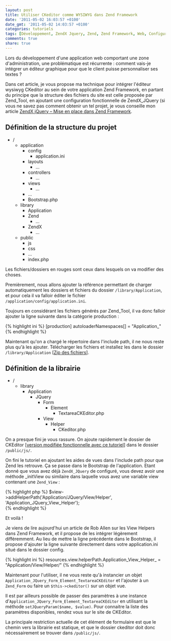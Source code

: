 ```yaml
---
layout: post
title: Utiliser CKeditor comme WYSIWYG dans Zend Framework
date: '2011-05-02 16:03:57 +0100'
date_gmt: '2011-05-02 14:03:57 +0100'
categories: tutoriels
tags: [Développement, ZendX Jquery, Zend, Zend Framework, Web, Configuration, ckeditor, wysiwyg]
comments: true
share: true
---
```


Lors du développement d'une application web comportant une zone d'administration, une problématique est récurrente : comment vais-je intégrer un éditeur graphique pour que le client puisse personnaliser ses textes ?

Dans cet article, je vous propose ma technique pour intégrer l'éditeur wysiwyg CKeditor au sein de votre application Zend Framework, en partant du principe que la structure des fichiers du site est celle proposée par Zend_Tool, en ajoutant une configuration fonctionnelle de ZendX_JQuery (si vous ne savez pas comment obtenir un tel projet, je vous conseille mon article <a href="http://blog.generation-pc.net/2011/04/zendx-jquery-mise-en-place/">ZendX jQuery – Mise en place dans Zend Framework</a>.

## Définition de la structure du projet ##

 * /
     * application
         * config
             * application.ini
         * layouts
             * ...
         * controllers
             * ...
         * views
             * ...
         * ...
         * Bootstrap.php
     * library
         * Application
         * Zend
             * ...
         * ZendX
             * ...
     * public
         * js
         * css
         * ...
         * index.php

Les fichiers/dossiers en rouges sont ceux dans lesquels on va modifier des choses.

Premièrement, nous allons ajouter la référence permettant de charger automatiquement les dossiers et fichiers du dossier `/library/Application`, et pour cela il va falloir éditer le fichier `/application/config/application.ini`.

Toujours en considérant les fichiers générés par Zend_Tool, il va donc falloir ajouter la ligne suivante dans la catégorie production :

{% highlight ini %}
[production]
autoloaderNamespaces[] = "Application_"
{% endhighlight %}

Maintenant qu'on a chargé le répertoire dans l'include path, il ne nous reste plus qu'à les ajouter. Télécharger les fichiers et installez les dans le dossier `/library/Application` [[Zip des fichiers](http://www.megaupload.com/?d=X8CKXS0J)].

## Définition de la librairie ##

 * /
     * library
         * Application
             * JQuery
                 * Form
                     * Element
                         * TextareaCKEditor.php
                 * View
                     * Helper
                         * CKeditor.php

On a presque fini je vous rassure. On ajoute rapidement le dossier de CKEditor [[version modifiée fonctionnelle avec ce tutoriel](http://www.megaupload.com/?d=MLW6DPKN)] dans le dossier `/public/js/`.

On fini le tutoriel en ajoutant les aides de vues dans l'include path pour que Zend les retrouve. Ça se passe dans le Bootstrap de l'application. Etant donné que vous avez déjà `ZendX_JQuery` de configuré, vous devez avoir une méthode \_initView ou similaire dans laquelle vous avez une variable view contenant une `Zend_View` :

{% highlight php %}
$view->addHelperPath('Application/JQuery/View/Helper', 'Application_JQuery_View_Helper');<br />
{% endhighlight %}

Et voilà !


Je viens de lire aujourd'hui un article de Rob Allen sur les View Helpers dans Zend Framework, et il propose de les intégrer légèrement différemment. Au lieu de mettre la ligne précédente dans le Bootstrap, il propose d'ajouter la ligne suivante directement dans votre application.ini situé dans le dossier config.

{% highlight ini %}
resources.view.helperPath.Application_View_Helper_ = "Application/View/Helper/"
{% endhighlight %}

Maintenant pour l'utiliser, il ne vous reste qu'à instancier un objet `Application_JQuery_Form_Element_TextareaCKEditor` et l'ajouter à un `Zend_Form` ou faire un `$this->ckeditor()` sur un objet vue.

Il est par ailleurs possible de passer des paramètres à une instance d'`Application_JQuery_Form_Element_TextareaCKEditor` en utilisant la méthode `setJQueryParam($name, $value)`. Pour connaitre la liste des paramètres disponibles, rendez vous sur le site de CKEditor.

La principale restriction actuelle de cet élément de formulaire est que le chemin vers la librairie est statique, et que le dossier ckeditor doit donc nécessairement se trouver dans `/public/js/`.
